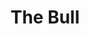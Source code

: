 ---
layout: wine
year: 2014
title: The Bull
sub:
bg-image: /app/images/tempranillo.jpg
color-image: /app/images/wine--the-bull.jpg
intro:
    title:
    content:
tec:
    tasting:
    appellation: Sierra Foothills
    varietal: 
    alcohol: ​13.8%
    vineyards: Piedra Roja Vineyard
    barrel:
    cases: 
    accolades:
    pairing:
    cents:
image: /app/images/bottle--the-bull.jpg
price:
club:
techsheet:
---